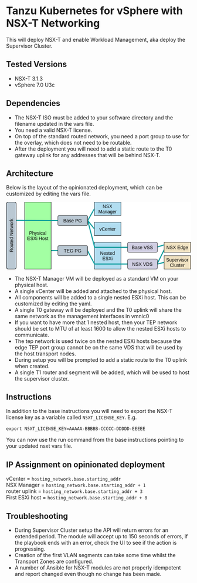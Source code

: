 # Tanzu Kubernetes for vSphere with NSX-T Networking
This will deploy NSX-T and enable Workload Management, aka deploy the Supervisor Cluster.

## Tested Versions
- NSX-T 3.1.3
- vSphere 7.0 U3c

## Dependencies
- The NSX-T ISO must be added to your software directory and the filename updated in the vars file.  
- You need a valid NSX-T license.
- On top of the standard routed network, you need a port group to use for the overlay, which does not need to be routable.
- After the deployment you will need to add a static route to the T0 gateway uplink for any addresses that will be behind NSX-T.

## Architecture
Below is the layout of the opinionated deployment, which can be customized by editing the vars file.

![Architecture Diagram](architecture-tanzu-vsphere-nsxt.png)

- The NSX-T Manager VM will be deployed as a standard VM on your physical host.
- A single vCenter will be added and attached to the physical host.
- All components will be added to a single nested ESXi host. This can be customized by editing the yaml.
- A single T0 gateway will be deployed and the T0 uplink will share the same network as the management interfaces in vmnic0
- If you want to have more that 1 nested host, then your TEP network should be set to MTU of at least 1600 to allow the nested ESXi hosts to communicate.
- The tep network is used twice on the nested ESXi hosts because the edge TEP port group cannot be on the same VDS that will be used by the host transport nodes.
- During setup you will be prompted to add a static route to the T0 uplink when created.
- A single T1 router and segment will be added, which will be used to host the supervisor cluster.

## Instructions
In addition to the base instructions you will need to export the NSX-T license key as a variable called `NSXT_LICENSE_KEY`. E.g.
```
export NSXT_LICENSE_KEY=AAAAA-BBBBB-CCCCC-DDDDD-EEEEE
```
You can now use the run command from the base instructions pointing to your updated nsxt vars file.

## IP Assignment on opinionated deployment

vCenter = `hosting_network.base.starting_addr`<br/>
NSX Manager = `hosting_network.base.starting_addr + 1`<br/>
router uplink = `hosting_network.base.starting_addr + 3`<br/>
First ESXi host = `hosting_network.base.starting_addr + 8`<br/>

## Troubleshooting
- During Supervisor Cluster setup the API will return errors for an extended period. The module will accept up to 150 seconds of errors, if the playbook ends with an error, check the UI to see if the action is progressing.
- Creation of the first VLAN segments can take some time whilst the Transport Zones are configured.
- A number of Ansible for NSX-T modules are not properly idempotent and report changed even though no change has been made.